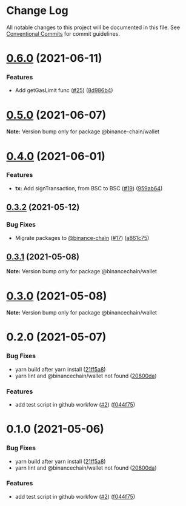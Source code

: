 # Change Log

All notable changes to this project will be documented in this file.
See [Conventional Commits](https://conventionalcommits.org) for commit guidelines.

# [0.6.0](https://github.com/binance-chain-npm/bcw.js/compare/v0.5.0...v0.6.0) (2021-06-11)


### Features

* Add getGasLimit func ([#25](https://github.com/binance-chain-npm/bcw.js/issues/25)) ([8d986b4](https://github.com/binance-chain-npm/bcw.js/commit/8d986b420103a41af91d5304c94bd197cb8d55d3))





# [0.5.0](https://github.com/binance-chain-npm/bcw.js/compare/v0.4.0...v0.5.0) (2021-06-07)

**Note:** Version bump only for package @binance-chain/wallet





# [0.4.0](https://github.com/binance-chain-npm/bcw.js/compare/v0.3.2...v0.4.0) (2021-06-01)


### Features

* **tx:** Add signTransaction, from BSC to BSC ([#19](https://github.com/binance-chain-npm/bcw.js/issues/19)) ([959ab64](https://github.com/binance-chain-npm/bcw.js/commit/959ab64b7d5887bb39200f4a194cee2bfa02b1bf))





## [0.3.2](https://github.com/binance-chain-npm/bcw.js/compare/v0.3.1...v0.3.2) (2021-05-12)


### Bug Fixes

* Migrate packages to [@binance-chain](https://github.com/binance-chain) ([#17](https://github.com/binance-chain-npm/bcw.js/issues/17)) ([a861c75](https://github.com/binance-chain-npm/bcw.js/commit/a861c75af667311bc870bd01c4b0243529fb43f6))





## [0.3.1](https://github.com/binance-chain-npm/bcw.js/compare/v0.3.0...v0.3.1) (2021-05-08)

**Note:** Version bump only for package @binancechain/wallet





# [0.3.0](https://github.com/binance-chain-npm/bcw.js/compare/v0.2.0...v0.3.0) (2021-05-08)

**Note:** Version bump only for package @binancechain/wallet





# 0.2.0 (2021-05-07)


### Bug Fixes

* yarn build after yarn install ([21ff5a8](https://github.com/binance-chain-npm/bcw.js/commit/21ff5a81e23a1578984e8b829641ac84d670a58b))
* yarn lint and @binancechain/wallet not found ([20800da](https://github.com/binance-chain-npm/bcw.js/commit/20800da580217b5978ff4a7fa164a58cebf810d4))


### Features

* add test script in github workfow ([#2](https://github.com/binance-chain-npm/bcw.js/issues/2)) ([f044f75](https://github.com/binance-chain-npm/bcw.js/commit/f044f75dd9f41ce1f4b0abac7fae274458749f43))





# 0.1.0 (2021-05-06)


### Bug Fixes

* yarn build after yarn install ([21ff5a8](https://github.com/binance-chain-npm/bcw.js/commit/21ff5a81e23a1578984e8b829641ac84d670a58b))
* yarn lint and @binancechain/wallet not found ([20800da](https://github.com/binance-chain-npm/bcw.js/commit/20800da580217b5978ff4a7fa164a58cebf810d4))


### Features

* add test script in github workfow ([#2](https://github.com/binance-chain-npm/bcw.js/issues/2)) ([f044f75](https://github.com/binance-chain-npm/bcw.js/commit/f044f75dd9f41ce1f4b0abac7fae274458749f43))

